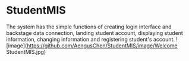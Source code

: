 # StudentMIS
  The system has the simple functions of creating login interface and backstage data connection, landing student account, displaying student information, changing information and registering student's account.
  ![image](https://github.com/AengusChen/StudentMIS/image/Welcome StudentMIS.jpg)
